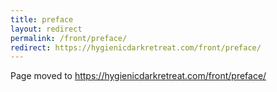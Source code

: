 ```yaml
---
title: preface
layout: redirect
permalink: /front/preface/
redirect: https://hygienicdarkretreat.com/front/preface/
---
```


Page moved to <https://hygienicdarkretreat.com/front/preface/>

